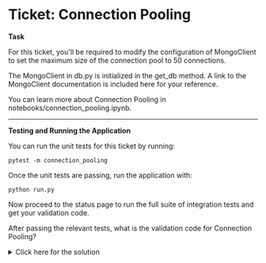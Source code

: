 # Ticket: Connection Pooling

**Task**

For this ticket, you'll be required to modify the configuration of MongoClient to set the maximum size of the connection pool to 50 connections.

The MongoClient in db.py is initialized in the get_db method. A link to the MongoClient documentation is included here for your reference.

You can learn more about Connection Pooling in notebooks/connection_pooling.ipynb.

---

**Testing and Running the Application**

You can run the unit tests for this ticket by running:

```
pytest -m connection_pooling
```

Once the unit tests are passing, run the application with:

```
python run.py
```

Now proceed to the status page to run the full suite of integration tests and get your validation code.

After passing the relevant tests, what is the validation code for Connection Pooling?

<details>
  <summary>Click here for the solution</summary>
    Answer: 5ad4f4f58d4b377bcf55d742
</details>

